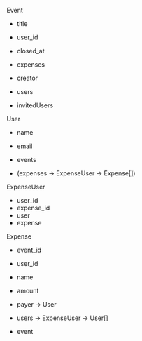 Event

-   title
-   user_id
-   closed_at

-   expenses
-   creator
-   users
-   invitedUsers

User

-   name
-   email

-   events
-   (expenses -> ExpenseUser -> Expense[])

ExpenseUser

-   user_id
-   expense_id
-   user
-   expense

Expense

-   event_id
-   user_id
-   name
-   amount

-   payer -> User
-   users -> ExpenseUser -> User[]
-   event
